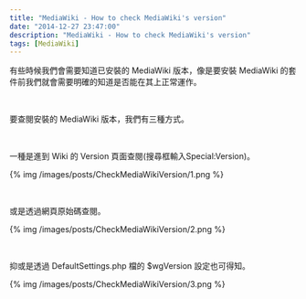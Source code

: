 ```yaml
---
title: "MediaWiki - How to check MediaWiki's version"
date: "2014-12-27 23:47:00"
description: "MediaWiki - How to check MediaWiki's version"
tags: [MediaWiki]
---
```



有些時候我們會需要知道已安裝的 MediaWiki 版本，像是要安裝 MediaWiki 的套件前我們就會需要明確的知道是否能在其上正常運作。  

<!-- More -->

<br/>


要查閱安裝的 MediaWiki 版本，我們有三種方式。  

<br/>


一種是進到 Wiki 的 Version 頁面查閱(搜尋框輸入Special:Version)。  

{% img /images/posts/CheckMediaWikiVersion/1.png %}

<br/>


或是透過網頁原始碼查閱。  

{% img /images/posts/CheckMediaWikiVersion/2.png %}

<br/>


抑或是透過 DefaultSettings.php 檔的 $wgVersion 設定也可得知。  

{% img /images/posts/CheckMediaWikiVersion/3.png %}
